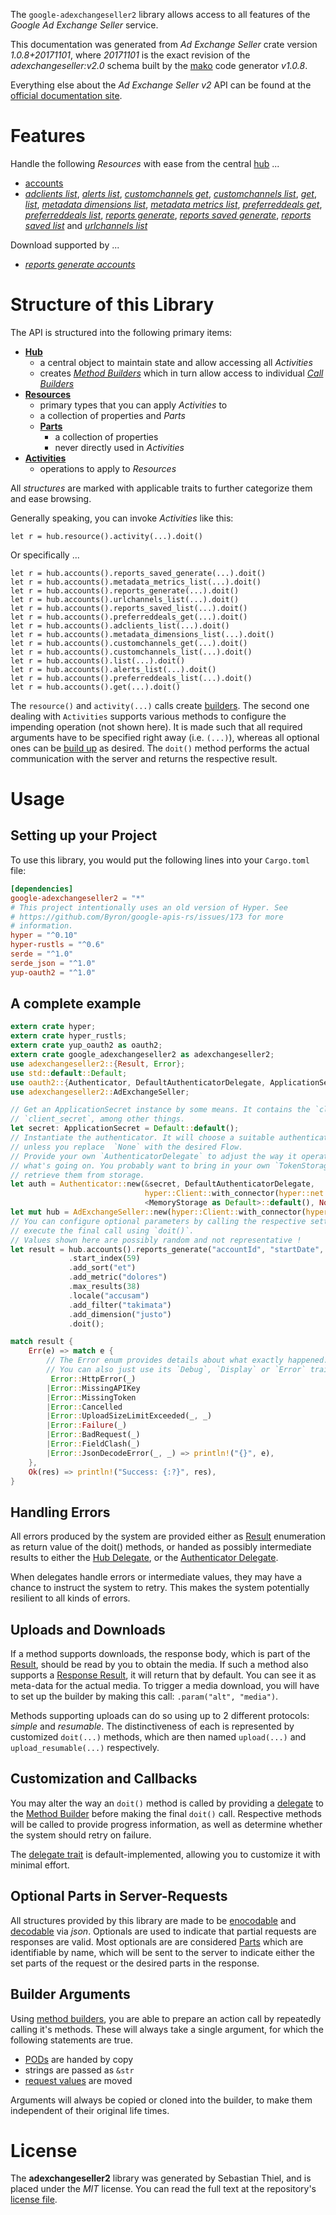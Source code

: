<!---
DO NOT EDIT !
This file was generated automatically from 'src/mako/api/README.md.mako'
DO NOT EDIT !
-->
The `google-adexchangeseller2` library allows access to all features of the *Google Ad Exchange Seller* service.

This documentation was generated from *Ad Exchange Seller* crate version *1.0.8+20171101*, where *20171101* is the exact revision of the *adexchangeseller:v2.0* schema built by the [mako](http://www.makotemplates.org/) code generator *v1.0.8*.

Everything else about the *Ad Exchange Seller* *v2* API can be found at the
[official documentation site](https://developers.google.com/ad-exchange/seller-rest/).
# Features

Handle the following *Resources* with ease from the central [hub](https://docs.rs/google-adexchangeseller2/1.0.8+20171101/google_adexchangeseller2/struct.AdExchangeSeller.html) ... 

* [accounts](https://docs.rs/google-adexchangeseller2/1.0.8+20171101/google_adexchangeseller2/struct.Account.html)
 * [*adclients list*](https://docs.rs/google-adexchangeseller2/1.0.8+20171101/google_adexchangeseller2/struct.AccountAdclientListCall.html), [*alerts list*](https://docs.rs/google-adexchangeseller2/1.0.8+20171101/google_adexchangeseller2/struct.AccountAlertListCall.html), [*customchannels get*](https://docs.rs/google-adexchangeseller2/1.0.8+20171101/google_adexchangeseller2/struct.AccountCustomchannelGetCall.html), [*customchannels list*](https://docs.rs/google-adexchangeseller2/1.0.8+20171101/google_adexchangeseller2/struct.AccountCustomchannelListCall.html), [*get*](https://docs.rs/google-adexchangeseller2/1.0.8+20171101/google_adexchangeseller2/struct.AccountGetCall.html), [*list*](https://docs.rs/google-adexchangeseller2/1.0.8+20171101/google_adexchangeseller2/struct.AccountListCall.html), [*metadata dimensions list*](https://docs.rs/google-adexchangeseller2/1.0.8+20171101/google_adexchangeseller2/struct.AccountMetadataDimensionListCall.html), [*metadata metrics list*](https://docs.rs/google-adexchangeseller2/1.0.8+20171101/google_adexchangeseller2/struct.AccountMetadataMetricListCall.html), [*preferreddeals get*](https://docs.rs/google-adexchangeseller2/1.0.8+20171101/google_adexchangeseller2/struct.AccountPreferreddealGetCall.html), [*preferreddeals list*](https://docs.rs/google-adexchangeseller2/1.0.8+20171101/google_adexchangeseller2/struct.AccountPreferreddealListCall.html), [*reports generate*](https://docs.rs/google-adexchangeseller2/1.0.8+20171101/google_adexchangeseller2/struct.AccountReportGenerateCall.html), [*reports saved generate*](https://docs.rs/google-adexchangeseller2/1.0.8+20171101/google_adexchangeseller2/struct.AccountReportSavedGenerateCall.html), [*reports saved list*](https://docs.rs/google-adexchangeseller2/1.0.8+20171101/google_adexchangeseller2/struct.AccountReportSavedListCall.html) and [*urlchannels list*](https://docs.rs/google-adexchangeseller2/1.0.8+20171101/google_adexchangeseller2/struct.AccountUrlchannelListCall.html)


Download supported by ...

* [*reports generate accounts*](https://docs.rs/google-adexchangeseller2/1.0.8+20171101/google_adexchangeseller2/struct.AccountReportGenerateCall.html)



# Structure of this Library

The API is structured into the following primary items:

* **[Hub](https://docs.rs/google-adexchangeseller2/1.0.8+20171101/google_adexchangeseller2/struct.AdExchangeSeller.html)**
    * a central object to maintain state and allow accessing all *Activities*
    * creates [*Method Builders*](https://docs.rs/google-adexchangeseller2/1.0.8+20171101/google_adexchangeseller2/trait.MethodsBuilder.html) which in turn
      allow access to individual [*Call Builders*](https://docs.rs/google-adexchangeseller2/1.0.8+20171101/google_adexchangeseller2/trait.CallBuilder.html)
* **[Resources](https://docs.rs/google-adexchangeseller2/1.0.8+20171101/google_adexchangeseller2/trait.Resource.html)**
    * primary types that you can apply *Activities* to
    * a collection of properties and *Parts*
    * **[Parts](https://docs.rs/google-adexchangeseller2/1.0.8+20171101/google_adexchangeseller2/trait.Part.html)**
        * a collection of properties
        * never directly used in *Activities*
* **[Activities](https://docs.rs/google-adexchangeseller2/1.0.8+20171101/google_adexchangeseller2/trait.CallBuilder.html)**
    * operations to apply to *Resources*

All *structures* are marked with applicable traits to further categorize them and ease browsing.

Generally speaking, you can invoke *Activities* like this:

```Rust,ignore
let r = hub.resource().activity(...).doit()
```

Or specifically ...

```ignore
let r = hub.accounts().reports_saved_generate(...).doit()
let r = hub.accounts().metadata_metrics_list(...).doit()
let r = hub.accounts().reports_generate(...).doit()
let r = hub.accounts().urlchannels_list(...).doit()
let r = hub.accounts().reports_saved_list(...).doit()
let r = hub.accounts().preferreddeals_get(...).doit()
let r = hub.accounts().adclients_list(...).doit()
let r = hub.accounts().metadata_dimensions_list(...).doit()
let r = hub.accounts().customchannels_get(...).doit()
let r = hub.accounts().customchannels_list(...).doit()
let r = hub.accounts().list(...).doit()
let r = hub.accounts().alerts_list(...).doit()
let r = hub.accounts().preferreddeals_list(...).doit()
let r = hub.accounts().get(...).doit()
```

The `resource()` and `activity(...)` calls create [builders][builder-pattern]. The second one dealing with `Activities` 
supports various methods to configure the impending operation (not shown here). It is made such that all required arguments have to be 
specified right away (i.e. `(...)`), whereas all optional ones can be [build up][builder-pattern] as desired.
The `doit()` method performs the actual communication with the server and returns the respective result.

# Usage

## Setting up your Project

To use this library, you would put the following lines into your `Cargo.toml` file:

```toml
[dependencies]
google-adexchangeseller2 = "*"
# This project intentionally uses an old version of Hyper. See
# https://github.com/Byron/google-apis-rs/issues/173 for more
# information.
hyper = "^0.10"
hyper-rustls = "^0.6"
serde = "^1.0"
serde_json = "^1.0"
yup-oauth2 = "^1.0"
```

## A complete example

```Rust
extern crate hyper;
extern crate hyper_rustls;
extern crate yup_oauth2 as oauth2;
extern crate google_adexchangeseller2 as adexchangeseller2;
use adexchangeseller2::{Result, Error};
use std::default::Default;
use oauth2::{Authenticator, DefaultAuthenticatorDelegate, ApplicationSecret, MemoryStorage};
use adexchangeseller2::AdExchangeSeller;

// Get an ApplicationSecret instance by some means. It contains the `client_id` and 
// `client_secret`, among other things.
let secret: ApplicationSecret = Default::default();
// Instantiate the authenticator. It will choose a suitable authentication flow for you, 
// unless you replace  `None` with the desired Flow.
// Provide your own `AuthenticatorDelegate` to adjust the way it operates and get feedback about 
// what's going on. You probably want to bring in your own `TokenStorage` to persist tokens and
// retrieve them from storage.
let auth = Authenticator::new(&secret, DefaultAuthenticatorDelegate,
                              hyper::Client::with_connector(hyper::net::HttpsConnector::new(hyper_rustls::TlsClient::new())),
                              <MemoryStorage as Default>::default(), None);
let mut hub = AdExchangeSeller::new(hyper::Client::with_connector(hyper::net::HttpsConnector::new(hyper_rustls::TlsClient::new())), auth);
// You can configure optional parameters by calling the respective setters at will, and
// execute the final call using `doit()`.
// Values shown here are possibly random and not representative !
let result = hub.accounts().reports_generate("accountId", "startDate", "endDate")
             .start_index(59)
             .add_sort("et")
             .add_metric("dolores")
             .max_results(38)
             .locale("accusam")
             .add_filter("takimata")
             .add_dimension("justo")
             .doit();

match result {
    Err(e) => match e {
        // The Error enum provides details about what exactly happened.
        // You can also just use its `Debug`, `Display` or `Error` traits
         Error::HttpError(_)
        |Error::MissingAPIKey
        |Error::MissingToken
        |Error::Cancelled
        |Error::UploadSizeLimitExceeded(_, _)
        |Error::Failure(_)
        |Error::BadRequest(_)
        |Error::FieldClash(_)
        |Error::JsonDecodeError(_, _) => println!("{}", e),
    },
    Ok(res) => println!("Success: {:?}", res),
}

```
## Handling Errors

All errors produced by the system are provided either as [Result](https://docs.rs/google-adexchangeseller2/1.0.8+20171101/google_adexchangeseller2/enum.Result.html) enumeration as return value of 
the doit() methods, or handed as possibly intermediate results to either the 
[Hub Delegate](https://docs.rs/google-adexchangeseller2/1.0.8+20171101/google_adexchangeseller2/trait.Delegate.html), or the [Authenticator Delegate](https://docs.rs/yup-oauth2/*/yup_oauth2/trait.AuthenticatorDelegate.html).

When delegates handle errors or intermediate values, they may have a chance to instruct the system to retry. This 
makes the system potentially resilient to all kinds of errors.

## Uploads and Downloads
If a method supports downloads, the response body, which is part of the [Result](https://docs.rs/google-adexchangeseller2/1.0.8+20171101/google_adexchangeseller2/enum.Result.html), should be
read by you to obtain the media.
If such a method also supports a [Response Result](https://docs.rs/google-adexchangeseller2/1.0.8+20171101/google_adexchangeseller2/trait.ResponseResult.html), it will return that by default.
You can see it as meta-data for the actual media. To trigger a media download, you will have to set up the builder by making
this call: `.param("alt", "media")`.

Methods supporting uploads can do so using up to 2 different protocols: 
*simple* and *resumable*. The distinctiveness of each is represented by customized 
`doit(...)` methods, which are then named `upload(...)` and `upload_resumable(...)` respectively.

## Customization and Callbacks

You may alter the way an `doit()` method is called by providing a [delegate](https://docs.rs/google-adexchangeseller2/1.0.8+20171101/google_adexchangeseller2/trait.Delegate.html) to the 
[Method Builder](https://docs.rs/google-adexchangeseller2/1.0.8+20171101/google_adexchangeseller2/trait.CallBuilder.html) before making the final `doit()` call. 
Respective methods will be called to provide progress information, as well as determine whether the system should 
retry on failure.

The [delegate trait](https://docs.rs/google-adexchangeseller2/1.0.8+20171101/google_adexchangeseller2/trait.Delegate.html) is default-implemented, allowing you to customize it with minimal effort.

## Optional Parts in Server-Requests

All structures provided by this library are made to be [enocodable](https://docs.rs/google-adexchangeseller2/1.0.8+20171101/google_adexchangeseller2/trait.RequestValue.html) and 
[decodable](https://docs.rs/google-adexchangeseller2/1.0.8+20171101/google_adexchangeseller2/trait.ResponseResult.html) via *json*. Optionals are used to indicate that partial requests are responses 
are valid.
Most optionals are are considered [Parts](https://docs.rs/google-adexchangeseller2/1.0.8+20171101/google_adexchangeseller2/trait.Part.html) which are identifiable by name, which will be sent to 
the server to indicate either the set parts of the request or the desired parts in the response.

## Builder Arguments

Using [method builders](https://docs.rs/google-adexchangeseller2/1.0.8+20171101/google_adexchangeseller2/trait.CallBuilder.html), you are able to prepare an action call by repeatedly calling it's methods.
These will always take a single argument, for which the following statements are true.

* [PODs][wiki-pod] are handed by copy
* strings are passed as `&str`
* [request values](https://docs.rs/google-adexchangeseller2/1.0.8+20171101/google_adexchangeseller2/trait.RequestValue.html) are moved

Arguments will always be copied or cloned into the builder, to make them independent of their original life times.

[wiki-pod]: http://en.wikipedia.org/wiki/Plain_old_data_structure
[builder-pattern]: http://en.wikipedia.org/wiki/Builder_pattern
[google-go-api]: https://github.com/google/google-api-go-client

# License
The **adexchangeseller2** library was generated by Sebastian Thiel, and is placed 
under the *MIT* license.
You can read the full text at the repository's [license file][repo-license].

[repo-license]: https://github.com/Byron/google-apis-rsblob/master/LICENSE.md
